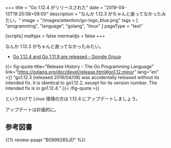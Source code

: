 +++
title = "Go 1.12.4 がリリースされた"
date = "2019-04-13T19:25:08+09:00"
description = "なんか 1.12.3 がちゃんと直ってなかったみたい。"
image = "/images/attention/go-logo_blue.png"
tags  = [ "programming", "language", "golang", "linux" ]
pageType = "text"

[scripts]
  mathjax = false
  mermaidjs = false
+++

なんか 1.12.3 がちゃんと直ってなかったみたい。

- [Go 1.12.4 and Go 1.11.9 are released - Google Group](https://groups.google.com/forum/#!topic/golang-announce/_lOiGyQR5Fs)

{{< fig-quote title="Release History - The Go Programming Language" link="https://golang.org/doc/devel/release.html#go1.12.minor" lang="en" >}}
<q>go1.12.3 (released 2019/04/08) was accidentally released without its intended fix. It is identical to go1.12.2, except for its version number. The intended fix is in go1.12.4.</q>
{{< /fig-quote >}}

というわけで Linux 環境の方は 1.12.4 にアップデートしましょう。

アップデートは計画的に。

[Go]: https://go.dev/
[Go 言語]: https://golang.org/ "The Go Programming Language"

## 参考図書

{{% review-paapi "B099928SJD" %}} <!-- プログラミング言語Go -->
